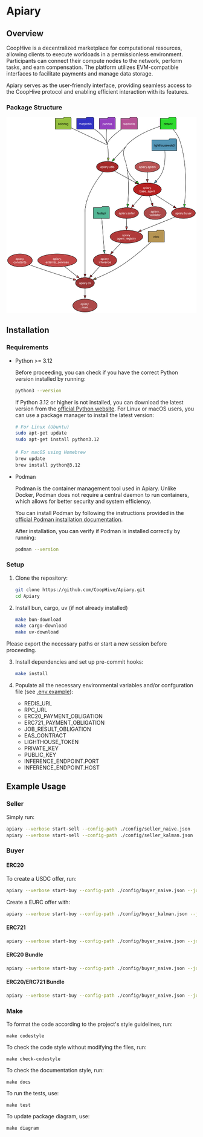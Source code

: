 # Apiary

## Overview

CoopHive is a decentralized marketplace for computational resources, allowing clients to execute workloads in a permissionless environment. Participants can connect their compute nodes to the network, perform tasks, and earn compensation. The platform utilizes EVM-compatible interfaces to facilitate payments and manage data storage.

Apiary serves as the user-friendly interface, providing seamless access to the CoopHive protocol and enabling efficient interaction with its features.

### Package Structure

<p align="center">
  <img src="./docs/img/apiary.svg" />
</p>

## Installation

### Requirements

- Python >= 3.12

    Before proceeding, you can check if you have the correct Python version installed by running:

    ```bash
    python3 --version
    ```

    If Python 3.12 or higher is not installed, you can download the latest version from the [official Python website](https://www.python.org/downloads/). For Linux or macOS users, you can use a package manager to install the latest version:

    ```bash
    # For Linux (Ubuntu)
    sudo apt-get update
    sudo apt-get install python3.12

    # For macOS using Homebrew
    brew update
    brew install python@3.12
    ```

- Podman

    Podman is the container management tool used in Apiary. Unlike Docker, Podman does not require a central daemon to run containers, which allows for better security and system efficiency.

    You can install Podman by following the instructions provided in the [official Podman installation documentation](https://podman.io/docs/installation).

    After installation, you can verify if Podman is installed correctly by running:

    ```bash
    podman --version
    ```
### Setup

1. Clone the repository:

   ```bash
   git clone https://github.com/CoopHive/Apiary.git
   cd Apiary
2. Install bun, cargo, uv (if not already installed)

    ```bash
    make bun-download
    make cargo-download
    make uv-download
Please export the necessary paths or start a new session before proceeding.

3. Install dependencies and set up pre-commit hooks:

    ```bash
    make install
5. Populate all the necessary environmental variables and/or confguration file (see [.env.example](https://github.com/CoopHive/Apiary/blob/main/.env.example)):
    - REDIS_URL
    - RPC_URL
    - ERC20_PAYMENT_OBLIGATION
    - ERC721_PAYMENT_OBLIGATION
    - JOB_RESULT_OBLIGATION
    - EAS_CONTRACT
    - LIGHTHOUSE_TOKEN
    - PRIVATE_KEY
    - PUBLIC_KEY
    - INFERENCE_ENDPOINT.PORT
    - INFERENCE_ENDPOINT.HOST

## Example Usage

### Seller

Simply run:

```bash
apiary --verbose start-sell --config-path ./config/seller_naive.json
apiary --verbose start-sell --config-path ./config/seller_kalman.json
```

### Buyer

#### ERC20

To create a USDC offer, run:

```bash
apiary --verbose start-buy --config-path ./config/buyer_naive.json --job-path ./jobs/cowsay.Dockerfile --tokens-data '["ERC20", "0x036CbD53842c5426634e7929541eC2318f3dCF7e", 10]'
```

Create a EURC offer with:

```bash
apiary --verbose start-buy --config-path ./config/buyer_kalman.json --job-path ./jobs/sklearn.Dockerfile --tokens-data '["ERC20", "0x808456652fdb597867f38412077A9182bf77359F", 15]'
```

#### ERC721

```bash
apiary --verbose start-buy --config-path ./config/buyer_naive.json --job-path ./jobs/cowsay.Dockerfile --tokens-data '["ERC721", "0x9757694a764de0c6599735D37fecd1d09501fb39", 622]'
```

#### ERC20 Bundle

```bash
apiary --verbose start-buy --config-path ./config/buyer_naive.json --job-path ./jobs/cowsay.Dockerfile --tokens-data '[["ERC20", "0x036CbD53842c5426634e7929541eC2318f3dCF7e", 5], ["ERC20", "0x808456652fdb597867f38412077A9182bf77359F", 5]]'
```

#### ERC20/ERC721 Bundle

```bash
apiary --verbose start-buy --config-path ./config/buyer_naive.json --job-path ./jobs/cowsay.Dockerfile --tokens-data '[["ERC20", "0x036CbD53842c5426634e7929541eC2318f3dCF7e", 5], ["ERC20", "0x808456652fdb597867f38412077A9182bf77359F", 5], ["ERC721", "0x9757694a764de0c6599735D37fecd1d09501fb39", 623]]'
```

### Make

To format the code according to the project's style guidelines, run:

    make codestyle
To check the code style without modifying the files, run:

    make check-codestyle
To check the documentation style, run:

    make docs

To run the tests, use:

    make test

To update package diagram, use:

    make diagram
